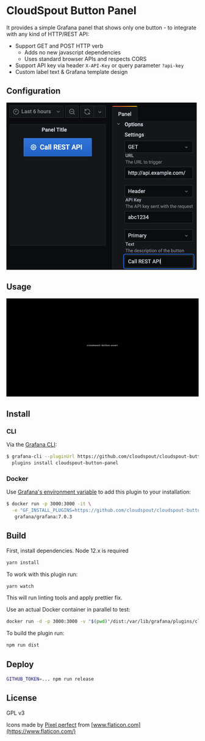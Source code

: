 # CloudSpout Button Panel

It provides a simple Grafana panel that shows only one button - to integrate with any kind of HTTP/REST API:
* Support GET and POST HTTP verb
    * Adds no new javascript dependencies
    * Uses standard browser APIs and respects CORS
* Support API key via header `X-API-Key` or query parameter `?api-key`
* Custom label text & Grafana template design

## Configuration

![Screenshot](img/screenshot.png)

## Usage

![Screencast](img/screencast.gif)

## Install

### CLI

Via the [Grafana CLI](https://grafana.com/docs/grafana/latest/administration/cli/):

```BASH
$ grafana-cli --pluginUrl https://github.com/cloudspout/cloudspout-button-panel/releases/download/7.0.1/cloudspout-button-panel.zip \
  plugins install cloudspout-button-panel
```

### Docker

Use [Grafana's environment variable](https://grafana.com/docs/grafana/latest/installation/docker/#build-and-run-a-docker-image-with-pre-installed-plugins) to add this plugin to your installation:

```BASH
$ docker run -p 3000:3000 -it \
  -e "GF_INSTALL_PLUGINS=https://github.com/cloudspout/cloudspout-button-panel/releases/download/7.0.1/cloudspout-button-panel.zip;cloudspout-button-panel" \
   grafana/grafana:7.0.3
```


## Build
First, install dependencies.
Node 12.x is required

```BASH
yarn install
```

To work with this plugin run:

```BASH
yarn watch
```

This will run linting tools and apply prettier fix.

Use an actual Docker container in parallel to test:

```BASH
docker run -d -p 3000:3000 -v "$(pwd)"/dist:/var/lib/grafana/plugins/cloudspout-button-panel --name=grafana grafana/grafana
```

To build the plugin run:

```BASH
npm run dist
```

## Deploy

```BASH
GITHUB_TOKEN=... npm run release
```

## License

GPL v3

Icons made by [Pixel perfect](https://www.flaticon.com/authors/pixel-perfect) from [www.flaticon.com](https://www.flaticon.com/)
